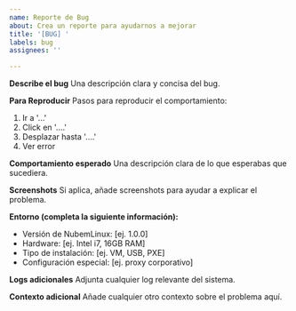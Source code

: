 ```yaml
---
name: Reporte de Bug
about: Crea un reporte para ayudarnos a mejorar
title: '[BUG] '
labels: bug
assignees: ''

---
```


**Describe el bug**
Una descripción clara y concisa del bug.

**Para Reproducir**
Pasos para reproducir el comportamiento:
1. Ir a '...'
2. Click en '....'
3. Desplazar hasta '....'
4. Ver error

**Comportamiento esperado**
Una descripción clara de lo que esperabas que sucediera.

**Screenshots**
Si aplica, añade screenshots para ayudar a explicar el problema.

**Entorno (completa la siguiente información):**
 - Versión de NubemLinux: [ej. 1.0.0]
 - Hardware: [ej. Intel i7, 16GB RAM]
 - Tipo de instalación: [ej. VM, USB, PXE]
 - Configuración especial: [ej. proxy corporativo]

**Logs adicionales**
Adjunta cualquier log relevante del sistema.

**Contexto adicional**
Añade cualquier otro contexto sobre el problema aquí.